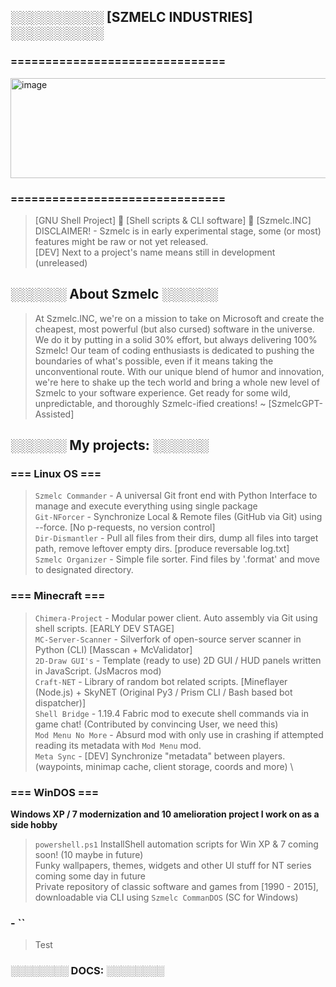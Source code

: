 ## ░░░░░░░░░░ [SZMELC INDUSTRIES] ░░░░░░░░░░
### =============================== 
<img src="https://i.imgur.com/x785n5v.png" alt="image" width="640" height="160">

### ===============================

>[GNU Shell Project] 👋 [Shell scripts & CLI software] 🙋‍ [Szmelc.INC] \
> DISCLAIMER! - Szmelc is in early experimental stage, some (or most) features might be raw or not yet released. \
> [DEV] Next to a project's name means still in development (unreleased)

## ░░░░░░ About Szmelc ░░░░░░
> At Szmelc.INC, we're on a mission to take on Microsoft and create the cheapest, most powerful (but also cursed) software in the universe.
We do it by putting in a solid 30% effort, but always delivering 100% Szmelc! Our team of coding enthusiasts is dedicated to pushing the boundaries of what's possible, even if it means taking the unconventional route. With our unique blend of humor and innovation, we're here to shake up the tech world and bring a whole new level of Szmelc to your software experience. Get ready for some wild, unpredictable, and thoroughly Szmelc-ified creations! ~ [SzmelcGPT-Assisted]

## ░░░░░░ My projects: ░░░░░░
### === Linux OS ===
> `Szmelc Commander` - A universal Git front end with Python Interface to manage and execute everything using single package \
> `Git-NForcer` - Synchronize Local & Remote files (GitHub via Git) using --force. [No p-requests, no version control] \
> `Dir-Dismantler` - Pull all files from their dirs, dump all files into target path, remove leftover empty dirs. [produce reversable log.txt] \
> `Szmelc Organizer` - Simple file sorter. Find files by '.format' and move to designated directory. 

### === Minecraft ===
> `Chimera-Project` - Modular power client. Auto assembly via Git using shell scripts. [EARLY DEV STAGE] \
> `MC-Server-Scanner` - Silverfork of open-source server scanner in Python (CLI) [Masscan + McValidator] \
> `2D-Draw GUI's` - Template (ready to use) 2D GUI / HUD panels written in JavaScript. (JsMacros mod) \
> `Craft-NET` - Library of random bot related scripts. [Mineflayer (Node.js) + SkyNET (Original Py3 / Prism CLI / Bash based bot dispatcher)] \
> `Shell Bridge` - 1.19.4 Fabric mod to execute shell commands via in game chat! (Contributed by convincing User, we need this) \
> `Mod Menu No More` - Absurd mod with only use in crashing if attempted reading its metadata with `Mod Menu` mod. \
> `Meta Sync` - [DEV] Synchronize "metadata" between players. (waypoints, minimap cache, client storage, coords and more) \ 

### === WinDOS ===
**Windows XP / 7 modernization and 10 amelioration project I work on as a side hobby**
> `powershell.ps1` InstallShell automation scripts for Win XP & 7 coming soon! (10 maybe in future) \
> Funky wallpapers, themes, widgets and other UI stuff for NT series coming some day in future \
> Private repository of classic software and games from [1990 - 2015], downloadable via CLI using `Szmelc CommanDOS` (SC for Windows)

### - ``
> Test

### ░░░░░░░░ DOCS: ░░░░░░░░
<!--
[Markdown](https://docs.github.com/github/writing-on-github/getting-started-with-writing-and-formatting-on-github/basic-writing-and-formatting-syntax)
-->
